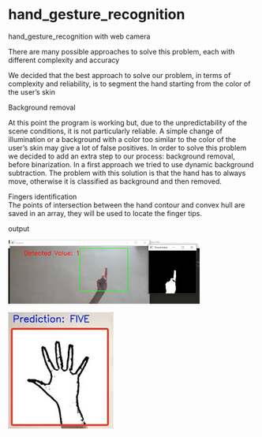 # hand_gesture_recognition
hand_gesture_recognition with web camera

There are many possible approaches to solve this problem, each with different complexity and accuracy</br>

We decided that the best approach to solve our problem, in terms of complexity and reliability, is to segment the hand starting from the color of the user’s skin</br>

Background removal</br>

At this point the program is working but, due to the unpredictability of the scene conditions, it is not particularly reliable. A simple change of illumination or a background with a color too similar to the color of the user’s skin may give a lot of false positives. In order to solve this problem we decided to add an extra step to our process: background removal, before binarization.
In a first approach we tried to use dynamic background subtraction. The problem with this solution is that the hand has to always move, otherwise it is classified as background and then removed.</br>

Fingers identification</br>
The points of intersection between the hand contour and convex hull are saved in an array, they will be used to locate the finger tips.</br>

output

![first](https://github.com/milanbhadja7932/hand_gesture_recognition/blob/master/first.jpg)

![five](https://github.com/milanbhadja7932/hand_gesture_recognition/blob/master/five.jpg)





